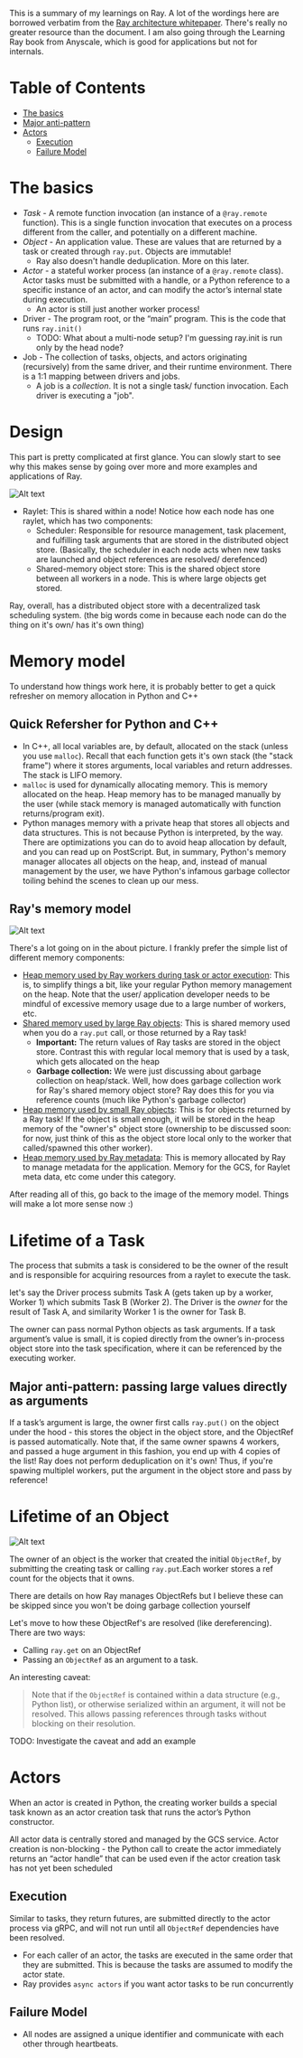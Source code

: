 This is a summary of my learnings on Ray. A lot of the wordings here are borrowed verbatim from the [Ray architecture whitepaper](https://docs.google.com/document/d/1tBw9A4j62ruI5omIJbMxly-la5w4q_TjyJgJL_jN2fI/preview). There's really no greater resource than the document. I am also going through the Learning Ray book from Anyscale, which is good for applications but not for internals.

# Table of Contents

<!-- toc -->

- [The basics](#the-basics)
- [Major anti-pattern](#major-anti-pattern)
- [Actors](#actors)
  * [Execution](#execution)
  * [Failure Model](#failure-model)

<!-- tocstop -->

# The basics
- *Task* - A remote function invocation (an instance of a `@ray.remote` function). This is a single function invocation that executes on a process different from the caller, and potentially on a different machine. 
- *Object* - An application value. These are values that are returned by a task or created through `ray.put`. Objects are immutable! 
    - Ray also doesn't handle deduplication. More on this later.
- *Actor* - a stateful worker process (an instance of a `@ray.remote` class). Actor tasks must be submitted with a handle, or a Python reference to a specific instance of an actor, and can modify the actor’s internal state during execution.
    - An actor is still just another worker process! 
- Driver - The program root, or the “main” program. This is the code that runs `ray.init()`
    - TODO: What about a multi-node setup? I'm guessing ray.init is run only by the head node?
- Job - The collection of tasks, objects, and actors originating (recursively) from the same driver, and their runtime environment. There is a 1:1 mapping between drivers and jobs.
    - A job is a *collection*. It is not a single task/ function invocation. Each driver is executing a "job".
# Design
This part is pretty complicated at first glance. You can slowly start to see why this makes sense by going over more and more examples and applications of Ray. 

![Alt text](ray_design.png)

- Raylet: This is shared within a node! Notice how each node has one raylet, which has two components:
    - Scheduler: Responsible for resource management, task placement, and fulfilling task arguments that are stored in the distributed object store. (Basically, the scheduler in each node acts when new tasks are launched and object references are resolved/ derefenced)
    - Shared-memory object store: This is the shared object store between all workers in a node. This is where large objects get stored.

Ray, overall, has a distributed object store with a decentralized task scheduling system. (the big words come in because each node can do the thing on it's own/ has it's own thing)

# Memory model
To understand how things work here, it is probably better to get a quick refresher on memory allocation in Python and C++
## Quick Refersher for Python and C++
- In C++, all local variables are, by default, allocated on the stack (unless you use `malloc`).  Recall that each function gets it's own stack (the "stack frame") where it stores arguments, local variables and return addresses. The stack is LIFO memory.
- `malloc` is used for dynamically allocating memory. This is memory allocated on the heap. Heap memory has to be managed manually by the user (while stack memory is managed automatically with function returns/program exit). 
- Python manages memory with a private heap that stores all objects and data structures. This is not because Python is interpreted, by the way. There are optimizations you can do to avoid heap allocation by default, and you can read up on PostScript. But, in summary, Python's memory manager allocates all objects on the heap, and, instead of manual management by the user, we have Python's infamous garbage collector toiling behind the scenes to clean up our mess.
## Ray's memory model

![Alt text](ray_memory.png)

There's a lot going on in the about picture. I frankly prefer the simple list of different memory components:
- <u>Heap memory used by Ray workers during task or actor execution</u>: This is, to simplify things a bit, like your regular Python memory management on the heap. Note that the user/ application developer needs to be mindful of excessive memory usage due to a large number of workers, etc.
- <u>Shared memory used by large Ray objects</u>: This is shared memory used when you do a `ray.put` call, or those returned by a Ray task!
    - **Important:** The return values of Ray tasks are stored in the object store. Contrast this with regular local memory that is used by a task, which gets allocated on the heap
    - **Garbage collection:** We were just discussing about garbage collection on heap/stack. Well, how does garbage collection work for Ray's shared memory object store? Ray does this for you via reference counts (much like Python's garbage collector)
- <u>Heap memory used by small Ray objects</u>: This is for objects returned by a Ray task! If the object is small enough, it will be stored in the heap memory of the "owner's" object store (ownership to be discussed soon: for now, just think of this as the object store local only to the worker that called/spawned this other worker).
- <u>Heap memory used by Ray metadata</u>:  This is memory allocated by Ray to manage metadata for the application. Memory for the GCS, for Raylet meta data, etc come under this category.

After reading all of this, go back to the image of the memory model. Things will make a lot more sense now :)

# Lifetime of a Task
The process that submits a task is considered to be the owner of the result and is responsible for acquiring resources from a raylet to execute the task.

let's say the Driver process submits Task A (gets taken up by a worker, Worker 1) which submits Task B (Worker 2). The Driver is the _owner_ for the result of Task A, and similarity Worker 1 is the owner for Task B.

The owner can pass normal Python objects as task arguments. If a task argument’s value is small, it is copied directly from the owner’s in-process object store into the task specification, where it can be referenced by the executing worker.

## Major anti-pattern: passing large values directly as arguments
If a task’s argument is large, the owner first calls `ray.put()` on the object under the hood - this stores the object in the object store, and the ObjectRef is passed automatically. Note that, if the same owner spawns 4 workers, and passed a huge argument in this fashion, you end up with 4 copies of the list! Ray does not perform deduplication on it's own! Thus, if you're spawing multiplel workers, put the argument in the object store and pass by reference!

# Lifetime of an Object

![Alt text](ray_object.png)

The owner of an object is the worker that created the initial `ObjectRef`, by submitting the creating task or calling `ray.put`.Each worker stores a ref count for the objects that it owns.

There are details on how Ray manages ObjectRefs but I believe these can be skipped since you won't be doing garbage collection yourself

Let's move to how these ObjectRef's are resolved (like dereferencing). There are two ways:
- Calling `ray.get` on an ObjectRef
- Passing an `ObjectRef` as an argument to a task.

An interesting caveat:
> Note that if the `ObjectRef` is contained within a data structure (e.g., Python list), or otherwise serialized within an argument, it will not be resolved. This allows passing references through tasks without blocking on their resolution.

TODO: Investigate the caveat and add an example

# Actors
When an actor is created in Python, the creating worker builds a special task known as an actor creation task that runs the actor’s Python constructor.

All actor data is centrally stored and managed by the GCS service. 
Actor creation is non-blocking - the Python call to create the actor immediately returns an “actor handle” that can be used even if the actor creation task has not yet been scheduled

## Execution
Similar to tasks, they return futures, are submitted directly to the actor process via gRPC, and will not run until all `ObjectRef` dependencies have been resolved. 
- For each caller of an actor, the tasks are executed in the same order that they are submitted. This is because the tasks are assumed to modify the actor state.
- Ray provides `async actors` if you want actor tasks to be run concurrently

## Failure Model
- All nodes are assigned a unique identifier and communicate with each other through heartbeats.

